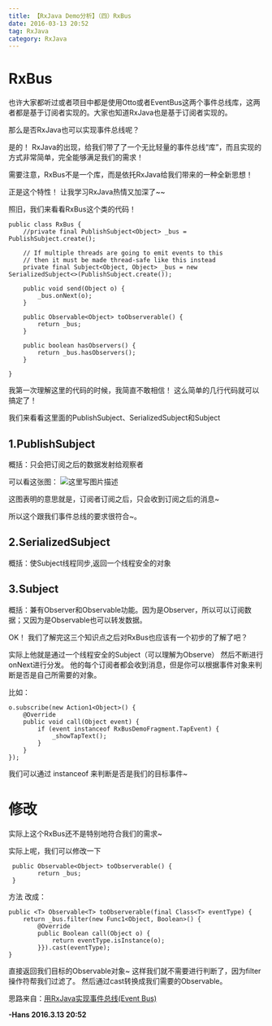 ```yaml
---
title: 【RxJava Demo分析】（四）RxBus
date: 2016-03-13 20:52
tag: RxJava
category: RxJava
---
```

<h1>RxBus</h1>
也许大家都听过或者项目中都是使用Otto或者EventBus这两个事件总线库，这两者都是基于订阅者实现的。大家也知道RxJava也是基于订阅者实现的。 

<!-- more -->
那么是否RxJava也可以实现事件总线呢？ 

是的！ RxJava的出现，给我们带了了一个无比轻量的事件总线“库”，而且实现的方式非常简单，完全能够满足我们的需求！

需要注意，RxBus不是一个库，而是依托RxJava给我们带来的一种全新思想！

正是这个特性！ 让我学习RxJava热情又加深了~~ 

照旧，我们来看看RxBus这个类的代码！

```
public class RxBus {
    //private final PublishSubject<Object> _bus = PublishSubject.create();

    // If multiple threads are going to emit events to this
    // then it must be made thread-safe like this instead
    private final Subject<Object, Object> _bus = new SerializedSubject<>(PublishSubject.create());

    public void send(Object o) {
        _bus.onNext(o);
    }

    public Observable<Object> toObserverable() {
        return _bus;
    }

    public boolean hasObservers() {
        return _bus.hasObservers();
    }
    
}
```
我第一次理解这里的代码的时候，我简直不敢相信！ 这么简单的几行代码就可以搞定了！

我们来看看这里面的PublishSubject、SerializedSubject和Subject

<h2>1.PublishSubject</h2>
概括：只会把订阅之后的数据发射给观察者

可以看这张图：
![这里写图片描述](http://img.blog.csdn.net/20160313203316365)

这图表明的意思就是，订阅者订阅之后，只会收到订阅之后的消息~

所以这个跟我们事件总线的要求很符合~。

<h2>2.SerializedSubject</h2>
概括：使Subject线程同步,返回一个线程安全的对象

<h2>3.Subject</h2>
概括：兼有Observer和Observable功能。因为是Observer，所以可以订阅数据；又因为是Observable也可以转发数据。

OK！ 我们了解完这三个知识点之后对RxBus也应该有一个初步的了解了吧？

实际上他就是通过一个线程安全的Subject（可以理解为Observe） 然后不断进行onNext进行分发。 他的每个订阅者都会收到消息，但是你可以根据事件对象来判断是否是自己所需要的对象。

比如：
```
o.subscribe(new Action1<Object>() {
	@Override
	public void call(Object event) {
		if (event instanceof RxBusDemoFragment.TapEvent) {
			_showTapText();
		}
	}
});
```
我们可以通过 instanceof 来判断是否是我们的目标事件~

<h1>修改</h1>
实际上这个RxBus还不是特别地符合我们的需求~

实际上呢，我们可以修改一下
```
 public Observable<Object> toObserverable() {
        return _bus;
 }
```
方法 改成：
```
public <T> Observable<T> toObserverable(final Class<T> eventType) {
	return _bus.filter(new Func1<Object, Boolean>() {
		@Override
		public Boolean call(Object o) {
			return eventType.isInstance(o);
		}}).cast(eventType);
}
```
直接返回我们目标的Observable对象~ 这样我们就不需要进行判断了，因为filter操作符帮我们过滤了。 然后通过cast转换成我们需要的Observable。

思路来自：[用RxJava实现事件总线(Event Bus)](http://www.jianshu.com/p/ca090f6e2fe2)

**-Hans 2016.3.13 20:52**